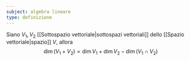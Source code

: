 ```yaml
---
subject: algebra lineare
type: definizione
---
```

Siano $V_1,V_2$ [[Sottospazio vettoriale|sottospazi vettoriali]] dello [[Spazio vettoriale|spazio]] $V$, allora
$$
\dim(V_1+V_2)=\dim V_1+\dim V_2-\dim(V_1\cap V_2)
$$
